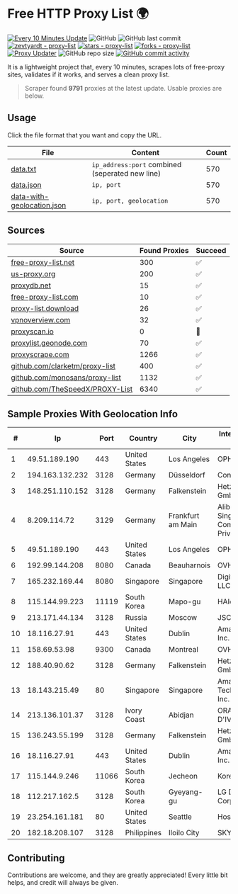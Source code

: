 
# Free HTTP Proxy List 🌍

[![Every 10 Minutes Update](https://github.com/mertguvencli/http-proxy-list/actions/workflows/main.yml/badge.svg?branch=main)](https://github.com/mertguvencli/http-proxy-list/actions/workflows/main.yml)
![GitHub](https://img.shields.io/github/license/mertguvencli/http-proxy-list)
![GitHub last commit](https://img.shields.io/github/last-commit/mertguvencli/http-proxy-list)
[![zevtyardt - proxy-list](https://img.shields.io/static/v1?label=zevtyardt&message=proxy-list&color=blue&logo=github)](https://github.com/zevtyardt/proxy-list "Go to GitHub repo")
[![stars - proxy-list](https://img.shields.io/github/stars/zevtyardt/proxy-list?style=social)](https://github.com/zevtyardt/proxy-list)
[![forks - proxy-list](https://img.shields.io/github/forks/zevtyardt/proxy-list?style=social)](https://github.com/zevtyardt/proxy-list)
[![Proxy Updater](https://github.com/zevtyardt/proxy-list/workflows/Proxy%20Updater/badge.svg)](https://github.com/zevtyardt/proxy-list/actions?query=workflow:"Proxy+Updater")
![GitHub repo size](https://img.shields.io/github/repo-size/zevtyardt/proxy-list)
[![GitHub commit activity](https://img.shields.io/github/commit-activity/m/zevtyardt/proxy-list?logo=commits)](https://github.com/zevtyardt/proxy-list/commits/main)

It is a lightweight project that, every 10 minutes, scrapes lots of free-proxy sites, validates if it works, and serves a clean proxy list.

> Scraper found **9791** proxies at the latest update. Usable proxies are below.

## Usage

Click the file format that you want and copy the URL.

|File|Content|Count|
|----|-------|-----|
|[data.txt](https://raw.githubusercontent.com/mertguvencli/http-proxy-list/main/proxy-list/data.txt)|`ip_address:port` combined (seperated new line)|570|
|[data.json](https://raw.githubusercontent.com/mertguvencli/http-proxy-list/main/proxy-list/data.json)|`ip, port`|570|
|[data-with-geolocation.json](https://raw.githubusercontent.com/mertguvencli/http-proxy-list/main/proxy-list/data-with-geolocation.json)|`ip, port, geolocation`|570|

## Sources

|Source|Found Proxies|Succeed|
|------|-------------|-------|
|[free-proxy-list.net](https://free-proxy-list.net)|300|✅|
|[us-proxy.org](https://www.us-proxy.org)|200|✅|
|[proxydb.net](http://proxydb.net)|15|✅|
|[free-proxy-list.com](https://free-proxy-list.com/?page=&port=&type%5B%5D=http&type%5B%5D=https&up_time=0&search=Search)|10|✅|
|[proxy-list.download](https://www.proxy-list.download/HTTP)|26|✅|
|[vpnoverview.com](https://vpnoverview.com/privacy/anonymous-browsing/free-proxy-servers)|32|✅|
|[proxyscan.io](https://www.proxyscan.io)|0|🚫|
|[proxylist.geonode.com](https://proxylist.geonode.com/api/proxy-list?limit=300&page=1&sort_by=lastChecked&sort_type=desc&protocols=http,https)|70|✅|
|[proxyscrape.com](https://api.proxyscrape.com/v2/?request=displayproxies&protocol=http&timeout=10000&country=all&ssl=all&anonymity=all)|1266|✅|
|[github.com/clarketm/proxy-list](https://raw.githubusercontent.com/clarketm/proxy-list/master/proxy-list-raw.txt)|400|✅|
|[github.com/monosans/proxy-list](https://raw.githubusercontent.com/monosans/proxy-list/main/proxies/http.txt)|1132|✅|
|[github.com/TheSpeedX/PROXY-List](https://raw.githubusercontent.com/TheSpeedX/PROXY-List/master/http.txt)|6340|✅|


## Sample Proxies With Geolocation Info

|#|Ip|Port|Country|City|Internet Service Provider|
|-|--|----|-------|----|-------------------------|
|1|49.51.189.190|443|United States|Los Angeles|OPHL|
|2|194.163.132.232|3128|Germany|Düsseldorf|Contabo GmbH|
|3|148.251.110.152|3128|Germany|Falkenstein|Hetzner Online GmbH|
|4|8.209.114.72|3129|Germany|Frankfurt am Main|Alibaba.com Singapore E-Commerce Private Limited|
|5|49.51.189.190|443|United States|Los Angeles|OPHL|
|6|192.99.144.208|8080|Canada|Beauharnois|OVH SAS|
|7|165.232.169.44|8080|Singapore|Singapore|DigitalOcean, LLC|
|8|115.144.99.223|11119|South Korea|Mapo-gu|HAIonNet|
|9|213.171.44.134|3128|Russia|Moscow|JSC Comcor|
|10|18.116.27.91|443|United States|Dublin|Amazon.com, Inc.|
|11|158.69.53.98|9300|Canada|Montreal|OVH SAS|
|12|188.40.90.62|3128|Germany|Falkenstein|Hetzner Online GmbH|
|13|18.143.215.49|80|Singapore|Singapore|Amazon Technologies Inc.|
|14|213.136.101.37|3128|Ivory Coast|Abidjan|ORANGE COTE D'IVOIRE|
|15|136.243.55.199|3128|Germany|Falkenstein|Hetzner Online GmbH|
|16|18.116.27.91|443|United States|Dublin|Amazon.com, Inc.|
|17|115.144.9.246|11066|South Korea|Jecheon|Korea Telecom|
|18|112.217.162.5|3128|South Korea|Gyeyang-gu|LG DACOM Corporation|
|19|23.254.161.181|80|United States|Seattle|Hostwinds LLC.|
|20|182.18.208.107|3128|Philippines|Iloilo City|SKYBROADBAND|



## Contributing

Contributions are welcome, and they are greatly appreciated! Every
little bit helps, and credit will always be given.

